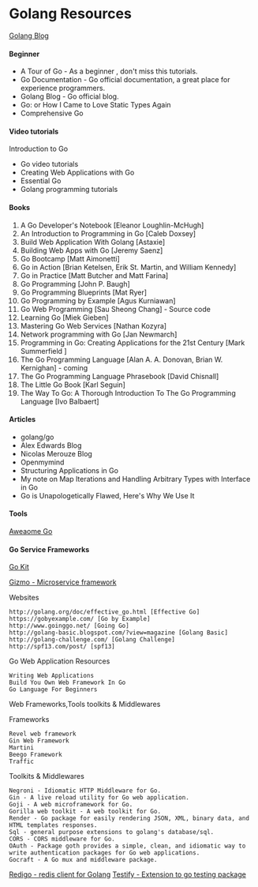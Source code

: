 
Golang Resources
===============

[Golang Blog](http://www.goinggo.net/search?updated-min=2014-01-01T00:00:00-05:00&updated-max=2015-01-01T00:00:00-05:00&max-results=18)

#### Beginner

- A Tour of Go - As a beginner , don't miss this tutorials.
- Go Documentation - Go official documentation, a great place for experience programmers.
- Golang Blog - Go official blog.
- Go: or How I Came to Love Static Types Again
- Comprehensive Go

#### Video tutorials

Introduction to Go 
  - Go video tutorials
  - Creating Web Applications with Go
  - Essential Go
  - Golang programming tutorials

#### Books

1. A Go Developer's Notebook [Eleanor Loughlin-McHugh]
2. An Introduction to Programming in Go [Caleb Doxsey]
3. Build Web Application With Golang [Astaxie]
4. Building Web Apps with Go [Jeremy Saenz]
5. Go Bootcamp [Matt Aimonetti]
6. Go in Action [Brian Ketelsen, Erik St. Martin, and William Kennedy]
7. Go in Practice [Matt Butcher and Matt Farina]
8. Go Programming [John P. Baugh]
9.   Go Programming Blueprints [Mat Ryer]
10. Go Programming by Example [Agus Kurniawan]
11. Go Web Programming [Sau Sheong Chang] - Source code
12. Learning Go [Miek Gieben]
13. Mastering Go Web Services [Nathan Kozyra]
14. Network programming with Go [Jan Newmarch]
15. Programming in Go: Creating Applications for the 21st Century [Mark Summerfield ]
16. The Go Programming Language [Alan A. A. Donovan, Brian W. Kernighan] - coming
17. The Go Programming Language Phrasebook [David Chisnall]
18. The Little Go Book [Karl Seguin]
19. The Way To Go: A Thorough Introduction To The Go Programming Language [Ivo Balbaert]

#### Articles

- golang/go
- Alex Edwards Blog
- Nicolas Merouze Blog
- Openmymind
- Structuring Applications in Go
- My note on Map Iterations and Handling Arbitrary Types with Interface in Go
- Go is Unapologetically Flawed, Here's Why We Use It

#### Tools
[Aweaome Go](https://github.com/avelino/awesome-go)

#### Go Service Frameworks
[Go Kit](https://github.com/go-kit/kit)

[Gizmo - Microservice framework](https://github.com/NYTimes/gizmo)

Websites

    http://golang.org/doc/effective_go.html [Effective Go]
    https://gobyexample.com/ [Go by Example]
    http://www.goinggo.net/ [Going Go]
    http://golang-basic.blogspot.com/?view=magazine [Golang Basic]
    http://golang-challenge.com/ [Golang Challenge]
    http://spf13.com/post/ [spf13]

Go Web Application Resources

    Writing Web Applications
    Build You Own Web Framework In Go
    Go Language For Beginners

Web Frameworks,Tools toolkits & Middlewares

Frameworks

    Revel web framework
    Gin Web Framework
    Martini
    Beego Framework
    Traffic

Toolkits & Middlewares

    Negroni - Idiomatic HTTP Middleware for Go.
    Gin - A live reload utility for Go web application.
    Goji - A web microframework for Go.
    Gorilla web toolkit - A web toolkit for Go.
    Render - Go package for easily rendering JSON, XML, binary data, and HTML templates responses.
    Sql - general purpose extensions to golang's database/sql.
    CORS - CORS middleware for Go.
    OAuth - Package goth provides a simple, clean, and idiomatic way to write authentication packages for Go web applications.
    Gocraft - A Go mux and middleware package.

[Redigo - redis client for Golang](https://github.com/garyburd/redigo)
[Testify - Extension to go testing package](https://github.com/stretchr/testify)
